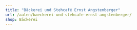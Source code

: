 ```yaml
---
title: "Bäckerei und Stehcafé Ernst Angstenberger"
url: /aalen/baeckerei-und-stehcafe-ernst-angstenberger/
shop: Bäckerei
---
```

